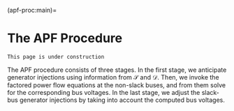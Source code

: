 (apf-proc:main)=
# The APF Procedure

```{caution}
This page is under construction
```

The APF procedure consists of three stages.
In the first stage, we anticipate generator injections using information from $\mathcal{S}$ and $\mathcal{D}$.
Then, we invoke the factored power flow equations at the non-slack buses,
and from them solve for the corresponding bus voltages.
In the last stage, we adjust the slack-bus generator injections by taking into account the computed bus voltages.

```{tableofcontents}
```
